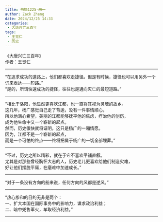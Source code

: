 ```yaml
---
title: 书摘1225-册一
author: Zack Zheng
date: 2024/12/25 14:33
categories:
 - 大唐兴亡三百年
tags:
 - 王觉仁
 - 历史
---
```


《大唐兴亡三百年》      
作者：王觉仁       

----------------------------------

“在追求成功的道路上，他们都喜欢走捷径。但是有时候，捷径也可以用另外一个词来表达——短路。”    
“是的，所谓快速成功的捷径，往往也是通向灭亡的最短道路。”   

------------------------------------


“相比于洛阳，他显然更喜欢江都，也一直将其视为灵魂的故乡。     
这几年，杨广感觉自己走了背运，没有一件事情顺心，    
所以他满心希望，美丽的江都能够抚平他的焦虑，疗治他的创伤，     
成为他生命中又一个崭新的起点。    
然而，历史很快就将证明，这只是杨广的一厢情愿。     
因为，江都不是一个崭新的起点，      
而是一个可怕的终点——终将把属于杨广的一切全部埋葬。”    

-------------------------------------


“不过，历史之所以精彩，就在于它不喜欢平铺直叙。   
尤其是对那些曾经胸怀大志的人，历史老儿更喜欢给他们制造灾难，    
好让他们摆脱平庸，在磨难中加速成长。”     


--------------------------------------

“对于一条没有方向的船来说，任何方向的风都是逆风。”       


---------------------------------------

“热心掺和的目的无非是两个：     
一、扩大本国在国际事务中的影响力，谋求政治利益；     
二、暗中兜售军火，牟取经济利益。”       


----------------------------------------
